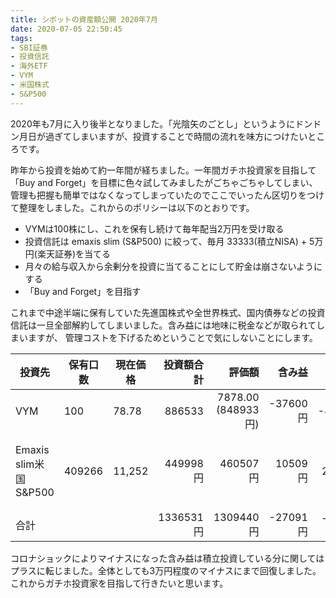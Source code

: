 ```yaml
---
title: シポットの資産額公開 2020年7月
date: 2020-07-05 22:50:45
tags:
- SBI証券
- 投資信託
- 海外ETF
- VYM
- 米国株式
- S&P500
---
```


2020年も7月に入り後半となりました。「光陰矢のごとし」というようにドンドン月日が過ぎてしまいますが、投資することで時間の流れを味方につけたいところです。

昨年から投資を始めて約一年間が経ちました。一年間ガチホ投資家を目指して「Buy and Forget」を目標に色々試してみましたがごちゃごちゃしてしまい、
管理も把握も簡単ではなくなってしまっていたのでここでいったん区切りをつけて整理をしました。これからのポリシーは以下のとおりです。

* VYMは100株にし、これを保有し続けて毎年配当2万円を受け取る
* 投資信託は emaxis slim (S&P500) に絞って、毎月 33333(積立NISA) + 5万円(楽天証券)を当てる
* 月々の給与収入から余剰分を投資に当てることにして貯金は崩さないようにする
* 「Buy and Forget」を目指す

これまで中途半端に保有していた先進国株式や全世界株式、国内債券などの投資信託は一旦全部解約してしまいました。含み益には地味に税金などが取られてしまいますが、
管理コストを下げるためということで気にしないことにします。

|投資先|保有口数|現在価格|投資額合計|評価額|含み益|利回り|備考|
|----|-----|----|----:|-----:|----:|----:|----|
|VYM|100	| 78.78 | 886533	|7878.00  (848933 円)| -37600 円| -4.24% ||
|Emaxis slim米国S&P500|409266 |11,252 |449998 円 |460507 円|10509 円|2.34 % |毎月8万3333円積立|
|合計|||1336531 円| 1309440 円| -27091 円|-10.73 % ||

コロナショックによりマイナスになった含み益は積立投資している分に関してはプラスに転じました。全体としても3万円程度のマイナスにまで回復しました。
これからガチホ投資家を目指して行きたいと思います。
